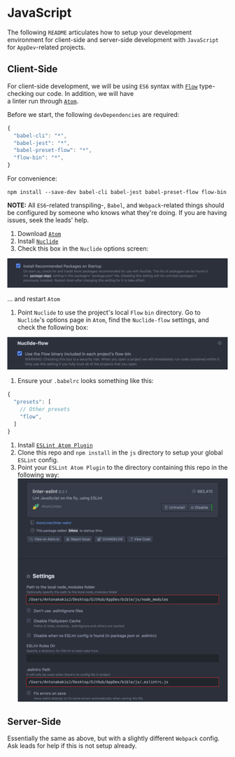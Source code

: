 # JavaScript

The following `README` articulates how to setup your development environment for client-side and server-side development with `JavaScript` for `AppDev`-related projects.

## Client-Side

For client-side development, we will be using `ES6` syntax with [`Flow`](https://flow.org/) type-checking our code.  In addition, we will have  
a linter run through [`Atom`](https://atom.io/).

Before we start, the following `devDependencies` are required:

```javascript
{
  "babel-cli": "*",
  "babel-jest": "*",
  "babel-preset-flow": "*",
  "flow-bin": "*",
}
```

For convenience:

```
npm install --save-dev babel-cli babel-jest babel-preset-flow flow-bin
```

**NOTE:** All `ES6`-related transpiling-, `Babel`, and `Webpack`-related things should be configured by someone who knows what they're doing.  If you are having issues, seek the leads' help.

1. Download [`Atom`](https://atom.io/)
2. Install [`Nuclide`](https://nuclide.io/)
3. Check this box in the `Nuclide` options screen:

![Install Recommended Packages](img/install-recommended-packages.png)

... and restart `Atom`

1. Point `Nuclide` to use the project's local `Flow` `bin` directory.  Go to `Nuclide`'s options page in `Atom`, find the `Nuclide-flow` settings, and check the following box:

![Nuclide Flow](img/nuclide-flow.png)

1. Ensure your `.babelrc` looks something like this:

```javascript
{
  "presets": [
    // Other presets
    "flow",
  ]
}
```

1. Install [`ESLint Atom Plugin`](https://github.com/AtomLinter/linter-eslint)
2. Clone this repo and `npm install` in the `js` directory to setup your global `ESLint` config.
3. Point your `ESLint Atom Plugin` to the directory containing this repo in the following way:
   ![ESLint Atom Config](img/eslint-atom.png)

## Server-Side

Essentially the same as above, but with a slightly different `Webpack` config. Ask leads for help if this is not setup already.

